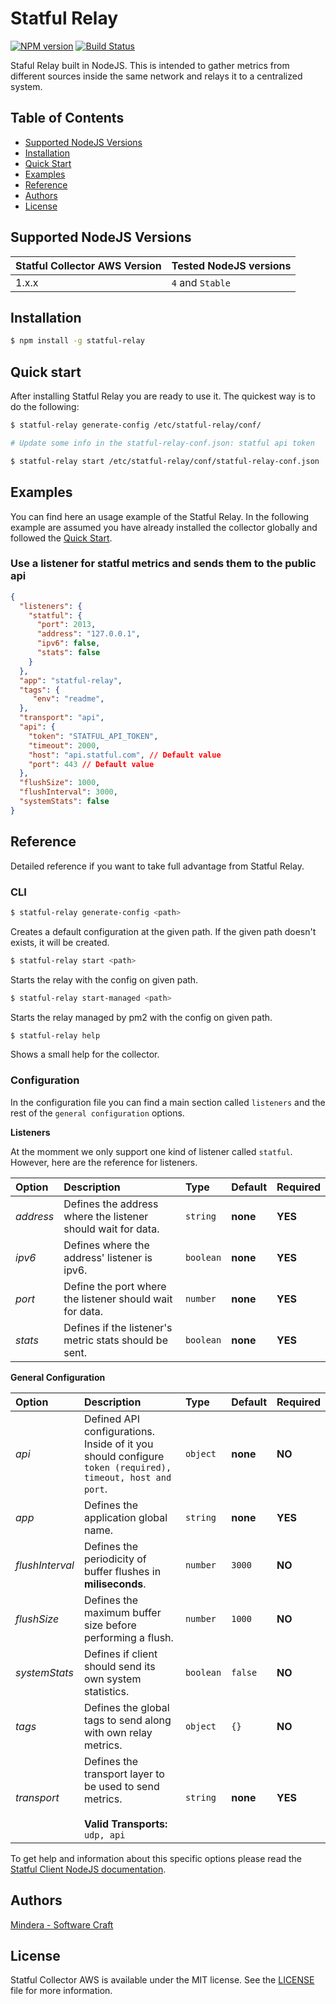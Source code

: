 Statful Relay
=============
[npm-url]: https://npmjs.org/package/statful-relay
[npm-image]: https://badge.fury.io/js/statful-relay.svg

[![NPM version][npm-image]][npm-url] [![Build Status](https://travis-ci.org/statful/statful-relay.svg?branch=master)](https://travis-ci.org/statful/statful-relay)

Staful Relay built in NodeJS. This is intended to gather metrics from different sources inside the same network and relays it to a centralized system.

## Table of Contents

* [Supported NodeJS Versions](#supported-nodejs-versions)
* [Installation](#installation)
* [Quick Start](#quick-start)
* [Examples](#examples)
* [Reference](#reference)
* [Authors](#authors)
* [License](#license)

## Supported NodeJS Versions

| Statful Collector AWS Version | Tested NodeJS versions  |
|:---|:---|
| 1.x.x | `4` and `Stable` |

## Installation

```bash
$ npm install -g statful-relay
```

## Quick start

After installing Statful Relay you are ready to use it. The quickest way is to do the following:

```bash
$ statful-relay generate-config /etc/statful-relay/conf/

# Update some info in the statful-relay-conf.json: statful api token

$ statful-relay start /etc/statful-relay/conf/statful-relay-conf.json
```

## Examples

You can find here an usage example of the Statful Relay. In the following example are assumed you have already installed the collector globally and followed the [Quick Start](#quick-start).

### Use a listener for statful metrics and sends them to the public api

```json
{
  "listeners": {
    "statful": {
      "port": 2013,
      "address": "127.0.0.1",
      "ipv6": false,
      "stats": false
    }
  },
  "app": "statful-relay",
  "tags": {
     "env": "readme",
  },
  "transport": "api",
  "api": {
    "token": "STATFUL_API_TOKEN",
    "timeout": 2000,
    "host": "api.statful.com", // Default value
    "port": 443 // Default value
  },
  "flushSize": 1000,
  "flushInterval": 3000,
  "systemStats": false
}
```

## Reference

Detailed reference if you want to take full advantage from Statful Relay.

### CLI

```bash
$ statful-relay generate-config <path>
```

Creates a default configuration at the given path. If the given path doesn't exists, it will be created.

```bash
$ statful-relay start <path>
```

Starts the relay with the config on given path.

```bash
$ statful-relay start-managed <path>
```

Starts the relay managed by pm2 with the config on given path.

```bash
$ statful-relay help
```

Shows a small help for the collector.

### Configuration

In the configuration file you can find a main section called `listeners` and the rest of the `general configuration` options.

**Listeners**

At the momment we only support one kind of listener called `statful`. However, here are the reference for listeners.

| Option | Description | Type | Default | Required |
|:---|:---|:---|:---|:---|
| _address_ | Defines the address where the listener should wait for data. | `string` | **none** | **YES** |
| _ipv6_ | Defines where the address' listener is ipv6. | `boolean` | **none** | **YES** |
| _port_ | Define the port where the listener should wait for data. | `number` | **none** | **YES** |
| _stats_ |  Defines if the listener's metric stats should be sent. | `boolean` | **none** | **YES** |

**General Configuration**

| Option | Description | Type | Default | Required |
|:---|:---|:---|:---|:---|
| _api_ | Defined API configurations. Inside of it you should configure `token (required), timeout, host and port`. | `object` | **none** | **NO** |
| _app_ | Defines the application global name. | `string` | **none** | **YES** |
| _flushInterval_ | Defines the periodicity of buffer flushes in **miliseconds**. | `number` | `3000` | **NO** |
| _flushSize_ | Defines the maximum buffer size before performing a flush. | `number` | `1000` | **NO** |
| _systemStats_ | Defines if client should send its own system statistics. | `boolean` | `false` | **NO** |
| _tags_ | Defines the global tags to send along with own relay metrics. | `object` | `{}` | **NO** |
| _transport_ | Defines the transport layer to be used to send metrics.<br><br> **Valid Transports:** `udp, api` | `string` | **none** | **YES** |

To get help and information about this specific options please read the [Statful Client NodeJS documentation](https://github.com/statful/statful-client-nodejs).

## Authors

[Mindera - Software Craft](https://github.com/Mindera)

## License

Statful Collector AWS is available under the MIT license. See the [LICENSE](https://raw.githubusercontent.com/statful/statful-collector-aws/master/LICENSE) file for more information.